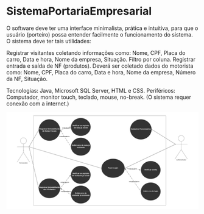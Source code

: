 # SistemaPortariaEmpresarial
O software deve ter uma interface minimalista, prática e intuitiva, para que o usuário (porteiro) possa entender facilmente o funcionamento do sistema. O sistema deve ter tais utilidades:

Registrar visitantes coletando informações como: Nome, CPF, Placa do carro, Data e hora, Nome da empresa, Situação. Filtro por coluna. Registrar entrada e saída de NF (produtos). Deverá ser coletado dados do motorista como: Nome, CPF, Placa do carro, Data e hora, Nome da empresa, Número da NF, Situação.

Tecnologias: Java, Microsoft SQL Server, HTML e CSS. Periféricos: Computador, monitor touch, teclado, mouse, no-break. (O sistema requer conexão com a internet.)

<img src="/resources/diagramacasosdeuso.png">
